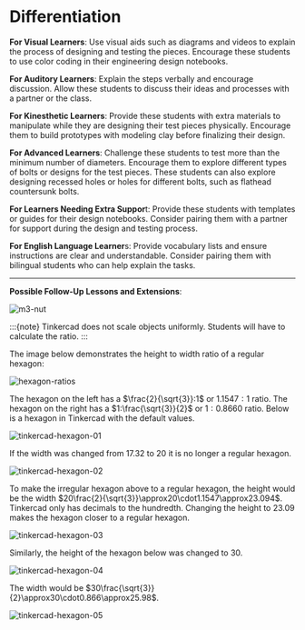 # Differentiation
**For Visual Learners**: Use visual aids such as diagrams and videos to explain the process of designing and testing the pieces. Encourage these students to use color coding in their engineering design notebooks.

**For Auditory Learners**: Explain the steps verbally and encourage discussion. Allow these students to discuss their ideas and processes with a partner or the class.

**For Kinesthetic Learners**: Provide these students with extra materials to manipulate while they are designing their test pieces physically. Encourage them to build prototypes with modeling clay before finalizing their design.

**For Advanced Learners**: Challenge these students to test more than the minimum number of diameters. Encourage them to explore different types of bolts or designs for the test pieces. These students can also explore designing recessed holes or holes for different bolts, such as flathead countersunk bolts.



**For Learners Needing Extra Suppor**t: Provide these students with templates or guides for their design notebooks. Consider pairing them with a partner for support during the design and testing process.

**For English Language Learner**s: Provide vocabulary lists and ensure instructions are clear and understandable. Consider pairing them with bilingual students who can help explain the tasks.

---
**Possible Follow-Up Lessons and Extensions**: 

![m3-nut](assets/m3-nut.jpg)

:::{note}
Tinkercad does not scale objects uniformly. Students will have to calculate the ratio. 
::: 

The image below demonstrates the height to width ratio of a regular hexagon:

![hexagon-ratios](assets/hexagon-ratios.png)

The hexagon on the left has a $\frac{2}{\sqrt{3}}:1$ or $1.1547:1$ ratio. The hexagon on the right has a $1:\frac{\sqrt{3}}{2}$ or $1:0.8660$ ratio. Below is a hexagon in Tinkercad with the default values.

![tinkercad-hexagon-01](assets/tinkercad-hexagon-01.jpg)

If the width was changed from $17.32$ to $20$ it is no longer a regular hexagon.

![tinkercad-hexagon-02](assets/tinkercad-hexagon-02.jpg)

To make the irregular hexagon above to a regular hexagon, the height would be the width $20\frac{2}{\sqrt{3}}\approx20\cdot1.1547\approx23.094$. Tinkercad only has decimals to the hundredth. Changing the height to 23.09 makes the hexagon closer to a regular hexagon.

![tinkercad-hexagon-03](assets/tinkercad-hexagon-03.jpg)

Similarly, the height of the hexagon below was changed to $30$.

![tinkercad-hexagon-04](assets/tinkercad-hexagon-04.jpg)

The width would be $30\frac{\sqrt{3}}{2}\approx30\cdot0.866\approx25.98$.

![tinkercad-hexagon-05](assets/tinkercad-hexagon-05.jpg)

